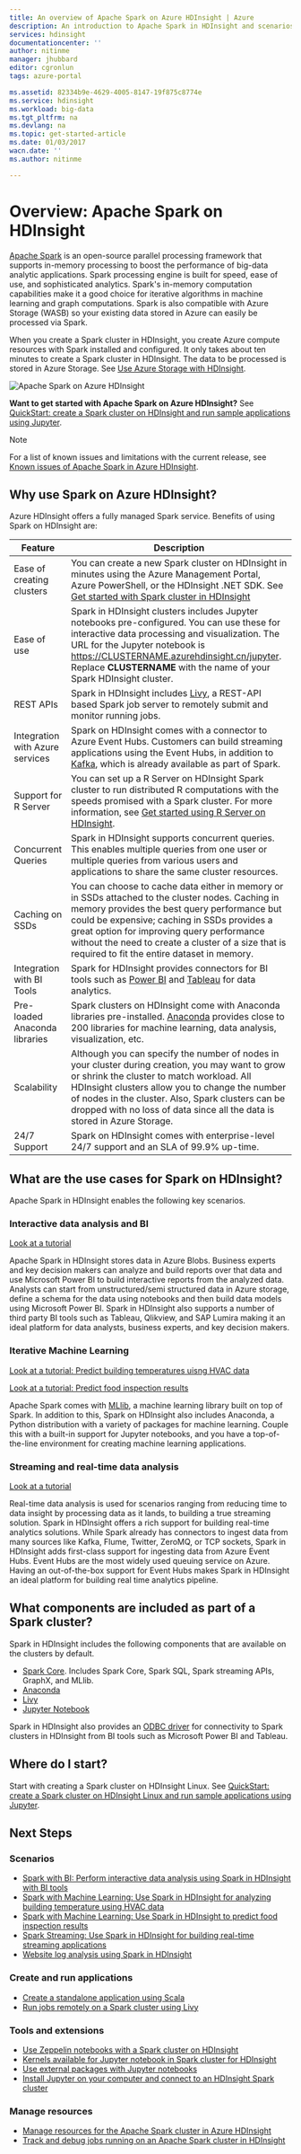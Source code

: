 ```yaml
---
title: An overview of Apache Spark on Azure HDInsight | Azure
description: An introduction to Apache Spark in HDInsight and scenarios in which to use Spark on HDInsight in your applications.
services: hdinsight
documentationcenter: ''
author: nitinme
manager: jhubbard
editor: cgronlun
tags: azure-portal

ms.assetid: 82334b9e-4629-4005-8147-19f875c8774e
ms.service: hdinsight
ms.workload: big-data
ms.tgt_pltfrm: na
ms.devlang: na
ms.topic: get-started-article
ms.date: 01/03/2017
wacn.date: ''
ms.author: nitinme

---
```

# Overview: Apache Spark on HDInsight

<a href="http://spark.apache.org/" target="_blank">Apache Spark</a> is an open-source parallel processing framework that supports in-memory processing to boost the performance of big-data analytic applications. Spark processing engine is built for speed, ease of use, and sophisticated analytics. Spark's in-memory computation capabilities make it a good choice for iterative algorithms in machine learning and graph computations. Spark is also compatible with Azure Storage (WASB) so your existing data stored in Azure can easily be processed via Spark.

When you create a Spark cluster in HDInsight, you create Azure compute resources with Spark installed and configured. It only takes about ten minutes to create a Spark cluster in HDInsight. The data to be processed is stored in Azure Storage. See [Use Azure Storage with HDInsight][hdinsight-storage].

![Apache Spark on Azure HDInsight](./media/hdinsight-apache-spark-overview/hdispark.architecture.png "Apache Spark on Azure HDInsight")

**Want to get started with Apache Spark on Azure HDInsight?** See [QuickStart: create a Spark cluster on HDInsight and run sample applications using Jupyter](hdinsight-apache-spark-jupyter-spark-sql.md).

> [!NOTE]
> For a list of known issues and limitations with the current release, see [Known issues of Apache Spark in Azure HDInsight](hdinsight-apache-spark-known-issues.md).
> 
> 

## Why use Spark on Azure HDInsight?
Azure HDInsight offers a fully managed Spark service. Benefits of using Spark on HDInsight are:

| Feature | Description |
| --- | --- |
| Ease of creating clusters |You can create a new Spark cluster on HDInsight in minutes using the Azure Management Portal, Azure PowerShell, or the HDInsight .NET SDK. See [Get started with Spark cluster in HDInsight](hdinsight-apache-spark-jupyter-spark-sql.md) |
| Ease of use |Spark in HDInsight clusters includes Jupyter notebooks pre-configured. You can use these for interactive data processing and visualization. The URL for the Jupyter notebook is https://CLUSTERNAME.azurehdinsight.cn/jupyter. Replace **CLUSTERNAME** with the name of your Spark HDInsight cluster. |
| REST APIs |Spark in HDInsight includes [Livy](https://github.com/cloudera/hue/tree/master/apps/spark/java#welcome-to-livy-the-rest-spark-server), a REST-API based Spark job server to remotely submit and monitor running jobs. |
| Integration with Azure services |Spark on HDInsight comes with a connector to Azure Event Hubs. Customers can build streaming applications using the Event Hubs, in addition to [Kafka](http://kafka.apache.org/), which is already available as part of Spark. |
| Support for R Server |You can set up a R Server on HDInsight Spark cluster to run distributed R computations with the speeds promised with a Spark cluster. For more information, see [Get started using R Server on HDInsight](hdinsight-hadoop-r-server-get-started.md). |
| Concurrent Queries |Spark in HDInsight supports concurrent queries. This enables multiple queries from one user or multiple queries from various users and applications to share the same cluster resources. |
| Caching on SSDs |You can choose to cache data either in memory or in SSDs attached to the cluster nodes. Caching in memory provides the best query performance but could be expensive; caching in SSDs provides a great option for improving query performance without the need to create a cluster of a size that is required to fit the entire dataset in memory. |
| Integration with BI Tools |Spark for HDInsight provides connectors for  BI tools such as [Power BI](http://www.powerbi.com/) and [Tableau](http://www.tableau.com/products/desktop) for data analytics. |
| Pre-loaded Anaconda libraries |Spark clusters on HDInsight come with Anaconda libraries pre-installed. [Anaconda](http://docs.continuum.io/anaconda/) provides close to 200 libraries for machine learning, data analysis, visualization, etc. |
| Scalability |Although you can specify the number of nodes in your cluster during creation, you may want to grow or shrink the cluster to match workload. All HDInsight clusters allow you to change the number of nodes in the cluster. Also, Spark clusters can be dropped with no loss of data since all the data is stored in Azure Storage. |
| 24/7 Support |Spark on HDInsight comes with  enterprise-level 24/7 support and an SLA of 99.9% up-time. |

## What are the use cases for Spark on HDInsight?
Apache Spark in HDInsight enables the following key scenarios.

### Interactive data analysis and BI
[Look at a tutorial](hdinsight-apache-spark-use-bi-tools.md)

Apache Spark in HDInsight stores data in Azure Blobs. Business experts and key decision makers can analyze and build reports over that data and use Microsoft Power BI to build interactive reports from the analyzed data. Analysts can start from unstructured/semi structured data in Azure storage, define a schema for the data using notebooks and then build data models using Microsoft Power BI. Spark in HDInsight also supports a number of third party BI tools such as Tableau, Qlikview, and SAP Lumira making it an ideal platform for data analysts, business experts, and key decision makers.

### Iterative Machine Learning
[Look at a tutorial: Predict building temperatures uisng HVAC data](hdinsight-apache-spark-ipython-notebook-machine-learning.md)

[Look at a tutorial: Predict food inspection results](hdinsight-apache-spark-machine-learning-mllib-ipython.md)

Apache Spark comes with [MLlib](http://spark.apache.org/mllib/), a machine learning library built on top of Spark. In addition to this, Spark on HDInsight also includes Anaconda, a Python distribution with a variety of packages for machine learning. Couple this with a built-in support for Jupyter notebooks, and you have a top-of-the-line environment for creating machine learning applications.  

### Streaming and real-time data analysis
[Look at a tutorial](hdinsight-apache-spark-eventhub-streaming.md)

Real-time data analysis is used for scenarios ranging from reducing time to data insight by processing data as it lands, to building a true streaming solution. Spark in HDInsight offers a rich support for building real-time analytics solutions. While Spark already has connectors to ingest data from many sources like Kafka, Flume, Twitter, ZeroMQ, or TCP sockets, Spark in HDInsight adds first-class support for ingesting data from Azure Event Hubs. Event Hubs are the most widely used queuing service on Azure. Having an out-of-the-box support for Event Hubs makes Spark in HDInsight an ideal platform for building real time analytics pipeline.

## <a name="next-steps"></a>What components are included as part of a Spark cluster?
Spark in HDInsight includes the following components that are available on the clusters by default.

* [Spark Core](https://spark.apache.org/docs/1.5.1/). Includes Spark Core, Spark SQL, Spark streaming APIs, GraphX, and MLlib.
* [Anaconda](http://docs.continuum.io/anaconda/)
* [Livy](https://github.com/cloudera/hue/tree/master/apps/spark/java#welcome-to-livy-the-rest-spark-server)
* [Jupyter Notebook](https://jupyter.org)

Spark in HDInsight also provides an [ODBC driver](http://go.microsoft.com/fwlink/?LinkId=616229) for connectivity to Spark clusters in HDInsight from BI tools such as Microsoft Power BI and Tableau.

## Where do I start?
Start with creating a Spark cluster on HDInsight Linux. See [QuickStart: create a Spark cluster on HDInsight Linux and run sample applications using Jupyter](hdinsight-apache-spark-jupyter-spark-sql.md). 

## Next Steps
### Scenarios
* [Spark with BI: Perform interactive data analysis using Spark in HDInsight with BI tools](hdinsight-apache-spark-use-bi-tools.md)
* [Spark with Machine Learning: Use Spark in HDInsight for analyzing building temperature using HVAC data](hdinsight-apache-spark-ipython-notebook-machine-learning.md)
* [Spark with Machine Learning: Use Spark in HDInsight to predict food inspection results](hdinsight-apache-spark-machine-learning-mllib-ipython.md)
* [Spark Streaming: Use Spark in HDInsight for building real-time streaming applications](hdinsight-apache-spark-eventhub-streaming.md)
* [Website log analysis using Spark in HDInsight](hdinsight-apache-spark-custom-library-website-log-analysis.md)

### Create and run applications
* [Create a standalone application using Scala](hdinsight-apache-spark-create-standalone-application.md)
* [Run jobs remotely on a Spark cluster using Livy](hdinsight-apache-spark-livy-rest-interface.md)

### Tools and extensions
* [Use Zeppelin notebooks with a Spark cluster on HDInsight](hdinsight-apache-spark-use-zeppelin-notebook.md)
* [Kernels available for Jupyter notebook in Spark cluster for HDInsight](hdinsight-apache-spark-jupyter-notebook-kernels.md)
* [Use external packages with Jupyter notebooks](hdinsight-apache-spark-jupyter-notebook-use-external-packages.md)
* [Install Jupyter on your computer and connect to an HDInsight Spark cluster](hdinsight-apache-spark-jupyter-notebook-install-locally.md)

### Manage resources
* [Manage resources for the Apache Spark cluster in Azure HDInsight](hdinsight-apache-spark-resource-manager.md)
* [Track and debug jobs running on an Apache Spark cluster in HDInsight](hdinsight-apache-spark-job-debugging.md)

[hdinsight-storage]: hdinsight-hadoop-use-blob-storage.md